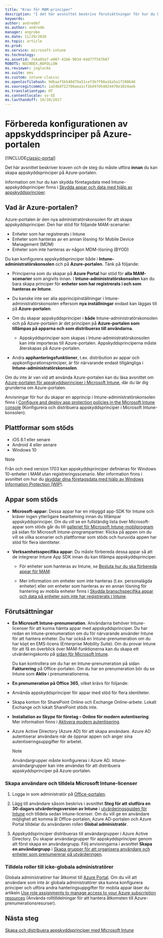 ```yaml
---
title: "Krav för MAM-principer"
description: "I det här avsnittet beskrivs förutsättningar för hur du konfigurerar användare innan du skapar hanteringsprinciper för mobilappar."
keywords: 
author: andredm7
ms.author: andredm
manager: angrobe
ms.date: 11/29/2016
ms.topic: article
ms.prod: 
ms.service: microsoft-intune
ms.technology: 
ms.assetid: 7e6a85e7-e007-41b6-9034-64d77f547b87
ROBOTS: NOINDEX,NOFOLLOW
ms.reviewer: joglocke
ms.suite: ems
ms.custom: intune-classic
ms.openlocfilehash: 9dbaaf5b540d79a51cef3b7f98a16a5a1f200648
ms.sourcegitcommit: 1a54bdf22786aea1cf1b497d54024470e1024aeb
ms.translationtype: HT
ms.contentlocale: sv-SE
ms.lasthandoff: 10/10/2017
---
```

# <a name="get-ready-to-configure-app-protection-policies-in-the-azure-portal"></a>Förbereda konfigurationen av appskyddsprinciper på Azure-portalen

[!INCLUDE[classic-portal](../includes/classic-portal.md)]

Det här avsnittet beskriver kraven och de steg du måste utföra **innan** du kan skapa appskyddsprinciper på Azure-portalen.

Information om hur du kan skydda företagsdata med Intune-appskyddsprinciper finns i [Skydda appar och data med hjälp av appskyddsprinciper](protect-apps-and-data-with-microsoft-intune.md).

## <a name="what-is-the-azure-portal"></a>Vad är Azure-portalen?

Azure-portalen är den nya administratörskonsolen för att skapa appskyddsprinciper. Den har stöd för följande MAM-scenarier:
- Enheter som har registrerats i Intune
- Enheter som hanteras av en annan lösning för Mobile Device Management (MDM)
- Enheter som inte hanteras av någon MDM-lösning (BYOD)

Du kan konfigurera appskyddsprinciper både i **Intune-administratörskonsolen** och på **Azure-portalen**.  Tänk på följande:

* Principerna som du skapar på **Azure Portal** har stöd för **alla MAM-scenarier** som angivits innan. I **Intune-administratörskonsolen** kan du bara skapa principer för **enheter som har registrerats i och som hanteras av Intune**.

* Du kanske inte ser alla apprincipinställningar i Intune-administratörskonsolen eftersom **nya inställningar** endast kan läggas till på **Azure-portalen**.

* Om du skapar appskyddsprinciper i **både** Intune-administratörskonsolen och på Azure-portalen är det principen på **Azure-portalen som tillämpas på apparna och som distribueras till användarna**.
    * Appskyddsprinciper som skapas i Intune-administratörskonsolen kan inte importeras till Azure-portalen.  Appskyddsprinciperna måste återskapas på Azure-portalen.


* Andra **apphanteringsfunktioner**, t.ex. distribution av appar och appkonfigurationsprinciper, är för närvarande endast tillgängliga i **Intune-administratörskonsolen**.


Om du inte är van vid att använda Azure-portalen kan du läsa avsnittet om [Azure-portalen för appskyddsprinciper i Microsoft Intune](azure-portal-for-microsoft-intune-mam-policies.md), där du lär dig grunderna om Azure-portalen.

Anvisningar för hur du skapar en apprincip i Intune-administratörskonsolen finns i [Configure and deploy app protection policies in the Microsoft Intune console](configure-and-deploy-mobile-application-management-policies-in-the-microsoft-intune-console.md) (Konfigurera och distribuera appskyddsprinciper i Microsoft Intune-konsolen).


##  <a name="supported-platforms"></a>Plattformar som stöds
- iOS 8.1 eller senare
- Android 4 eller senare
- Windows 10

>[!NOTE]
>Från och med version 1703 kan appskyddsprinciper definieras för Windows 10-enheter i MAM utan registreringsscenario. Mer information finns i avsnittet om hur du [skyddar dina företagsdata med hjälp av Windows Information Protection (WIP)](https://technet.microsoft.com/itpro/windows/keep-secure/protect-enterprise-data-using-wip).

##  <a name="supported-apps"></a>Appar som stöds
* **Microsoft-appar:** Dessa appar har en inbyggd app-SDK för Intune och kräver ingen ytterligare bearbetning innan du tillämpar appskyddsprinciper.
Om du vill se en fullständig lista över Microsoft-appar som stöds går du till [galleriet för Microsoft Intune-mobilprogram](https://www.microsoft.com/cloud-platform/microsoft-intune-apps) på sidan för Microsoft Intune-programpartner. Klicka på appen om du vill se vilka scenarier och plattformar som stöds och huruvida appen har stöd för flera identiteter.

* **Verksamhetsspecifika appar:** Du måste förbereda dessa appar så att de integrerar Intune App SDK innan du kan tillämpa appskyddsprinciper.

  * För enheter som hanteras av Intune, se [Besluta hur du ska förbereda appar för MAM](/intune/apps-prepare-mobile-application-management).

  * Mer information om enheter som inte hanteras (t.ex. personalägda enheter) eller om enheter som hanteras av en annan lösning för hantering av mobila enheter finns i [Skydda branschspecifika appar och data på enheter som inte har registrerats i Intune](protect-line-of-business-apps-and-data-on-devices-not-enrolled-in-microsoft-intune.md).

## <a name="prerequisites"></a>Förutsättningar

-   **En Microsoft Intune-prenumeration**. Användarna behöver Intune-licenser för att kunna hämta appar med appskyddsprinciper.
Du har redan en Intune-prenumeration om du för närvarande använder Intune för att hantera enheter. Du har också en Intune-prenumeration om du har köpt en EMS-licens (Enterprise Mobility Suite). Om du provar Intune för att få en överblick över MAM-funktionerna kan du skapa ett utvärderingskonto på [sidan för Microsoft Intune](https://www.microsoft.com/server-cloud/products/microsoft-intune/).

    Du kan kontrollera om du har en Intune-prenumeration på sidan **Fakturering** på Office-portalen.  Om du har en prenumeration bör du se Intune som **Aktiv** i prenumerationerna.

-   **En prenumeration på Office 365**, vilket krävs för följande:

  - Använda appskyddsprinciper för appar med stöd för flera identiteter.

  - Skapa konton för SharePoint Online och Exchange Online-arbete. Lokalt Exchange och lokalt SharePoint stöds inte.

-   **Installation av Skype för företag – Online för modern autentisering**. Mer information finns i [Aktivera modern autentisering](https://social.technet.microsoft.com/wiki/contents/articles/34339.skype-for-business-online-enable-your-tenant-for-modern-authentication.aspx).


- Azure Active Directory (Azure AD) för att skapa användare. Azure AD autentiserar användare när de öppnar appen och anger sina autentiseringsuppgifter för arbetet.

    > [!NOTE]
    > Användargrupper måste konfigureras i Azure AD. Intune-användargrupper kan inte användas för att distribuera appskyddsprinciper på Azure-portalen.

### <a name="create-users-and-assign-microsoft-intune-licenses"></a>Skapa användare och tilldela Microsoft Intune-licenser

1.  Logga in som administratör på [Office-portalen](https://portal.office.com).

2.  Lägg till användare såsom beskrivs i avsnittet **Steg för att slutföra en 30-dagars utvärderingsversion av Intune** i [utvärderingsguiden för Intune](/intune-classic/understand-explore/get-started-with-a-30-day-trial-of-microsoft-intune) och tilldela sedan Intune-licenser. Om du vill ge en användare möjlighet att komma åt Office-portalen, Azure AD-portalen och Azure Portal tilldelar du användaren rollen **Global administratör**.

5.  Appskyddsprinciper distribueras till användargrupper i Azure Active Directory. Du skapar användargrupper för appskyddsprinciper genom att först skapa en användargrupp. Följ anvisningarna i avsnittet **Skapa en användargrupp** i [Skapa grupper för att organisera användare och enheter som prenumererar på utvärderingen](/intune-classic/understand-explore/get-started-with-a-30-day-trial-of-microsoft-intune-step-3).

### <a name="assign-roles-to-non-global-admin-users"></a>Tilldela roller till icke-globala administratörer

Globala administratörer har åtkomst till [Azure Portal](https://portal.azure.com).  Om du vill att användare som inte är globala administratörer ska kunna konfigurera principer och utföra andra hanteringsuppgifter för mobila appar läser du artikeln [Use role assignments to manage access to your Azure subscription resources](https://azure.microsoft.com/documentation/articles/role-based-access-control-configure/) (Använda rolltilldelningar för att hantera åtkomsten till Azure-prenumerationsresurser).

## <a name="next-steps"></a>Nästa steg
[Skapa och distribuera appskyddsprinciper med Microsoft Intune](create-and-deploy-mobile-app-management-policies-with-microsoft-intune.md)
